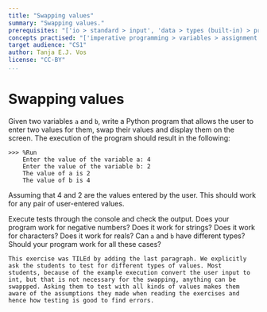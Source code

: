 ```yaml
---
title: "Swapping values"
summary: "Swapping values."
prerequisites: "['io > standard > input', 'data > types (built-in) > primitive > numeric', 'imperative programming > variables > variable declaration', 'imperative programming > variables > assignment']"
concepts practised: "['imperative programming > variables > assignment']"
target audience: "CS1"
author: Tanja E.J. Vos
license: "CC-BY"
...
```


# Swapping values


Given two variables `a` and `b`, write a Python program that allows
the user to enter two values for them, swap their values and display
them on the screen. The execution of the program should result in
the following:

```
>>> %Run
    Enter the value of the variable a: 4
    Enter the value of the variable b: 2
    The value of a is 2
    The value of b is 4
```

Assuming that 4 and 2 are the values entered by the user. This
should work for any pair of user-entered values.

Execute tests through the console and check the output. Does your
program work for negative numbers? Does it work for strings? Does it
work for characters? Does it work for reals? Can `a` and `b` have
different types? Should your program work for all these cases?

```testruntile
This exercise was TILEd by adding the last paragraph. We explicitly
ask the students to test for different types of values. Most
students, because of the example execution convert the user input to
int, but that is not necessary for the swapping, anything can be
swappped. Asking them to test with all kinds of values makes them
aware of the assumptions they made when reading the exercises and
hence how testing is good to find errors.
```
